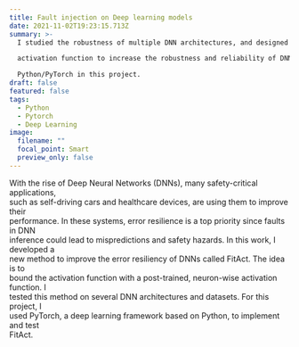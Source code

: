 ```yaml
---
title: Fault injection on Deep learning models
date: 2021-11-02T19:23:15.713Z
summary: >-
  I studied the robustness of multiple DNN architectures, and designed a new\

  activation function to increase the robustness and reliability of DNNs. I used\

  Python/PyTorch in this project.
draft: false
featured: false
tags:
  - Python
  - Pytorch
  - Deep Learning
image:
  filename: ""
  focal_point: Smart
  preview_only: false
---
```

With the rise of Deep Neural Networks (DNNs), many safety-critical applications,\
such as self-driving cars and healthcare devices, are using them to improve their\
performance. In these systems, error resilience is a top priority since faults in DNN\
inference could lead to mispredictions and safety hazards. In this work, I developed a\
new method to improve the error resiliency of DNNs called FitAct. The idea is to\
bound the activation function with a post-trained, neuron-wise activation function. I\
tested this method on several DNN architectures and datasets. For this project, I\
used PyTorch, a deep learning framework based on Python, to implement and test\
FitAct.